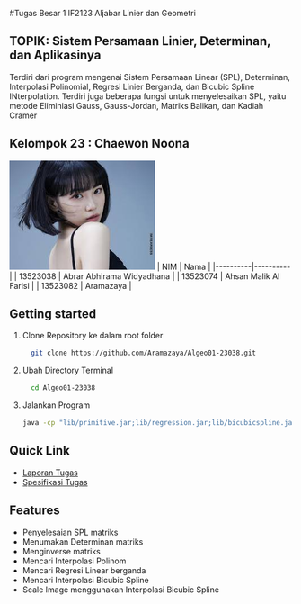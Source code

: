 #Tugas Besar 1 IF2123 Aljabar Linier dan Geometri

## TOPIK: Sistem Persamaan Linier, Determinan, dan Aplikasinya
Terdiri dari program mengenai Sistem Persamaan Linear (SPL), Determinan, Interpolasi Polinomial, Regresi Linier Berganda, dan Bicubic Spline INterpolation. Terdiri juga beberapa fungsi untuk menyelesaikan SPL, yaitu metode Eliminiasi Gauss, Gauss-Jordan, Matriks Balikan, dan Kadiah Cramer

## Kelompok 23 : Chaewon Noona
![Foto Kelompok](https://github.com/Aramazaya/Algeo01-23038/blob/NoAlgeoPackage/tes.jpeg)
| NIM | Nama |
|----------|----------|
| 13523038 | Abrar Abhirama Widyadhana  |
| 13523074    | Ahsan Malik Al Farisi   |
| 13523082    | Aramazaya   | 

## Getting started
1. Clone Repository ke dalam root folder
   ```bash
     git clone https://github.com/Aramazaya/Algeo01-23038.git
    ```
3. Ubah Directory Terminal
   ```bash
     cd Algeo01-23038
    ```
5. Jalankan Program 
    ```bash
    java -cp "lib/primitive.jar;lib/regression.jar;lib/bicubicspline.jar;bin" main.main
    ```

## Quick Link
- [Laporan Tugas](https://docs.google.com/document/d/1lHOZ_ZN5qnCx2jLqxeyzMAcxCTxImhvZqTLU5hUFyqc/edit?tab=t.0)
- [Spesifikasi Tugas](https://docs.google.com/document/d/1_VVhIat1qDTyzMbPL2if3Rct3LGREfEYWxBFMCOeeUM/edit?tab=t.0)

## Features
- Penyelesaian SPL matriks
- Menumakan Determinan matriks
- Menginverse matriks
- Mencari Interpolasi Polinom
- Mencari Regresi Linear berganda
- Mencari Interpolasi Bicubic Spline
- Scale Image menggunakan Interpolasi Bicubic Spline

